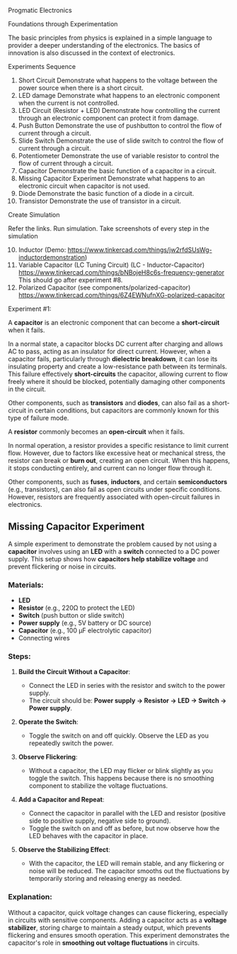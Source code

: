 Progmatic Electronics

Foundations through Experimentation

The basic principles from physics is explained in a simple language to provider a deeper understanding of the electronics. The basics of innovation is also discussed in the context of electronics.

Experiments Sequence

1. Short Circuit
		Demonstrate what happens to the voltage between the power source when there is a short circuit.
2. LED damage
		Demonstrate what happens to an electronic component when the current is not controlled.
3. LED Circuit (Resistor + LED)
		Demonstrate how controlling the current through an electronic component can protect it from damage.
4. Push Button
		Demonstrate the use of pushbutton to control the flow of current through a circuit.
5. Slide Switch
		Demonstrate the use of slide switch to control the flow of current through a circuit.
6. Potentiometer
		Demonstrate the use of variable resistor to control the flow of current through a circuit.
7. Capacitor
		Demonstrate the basic function of a capacitor in a circuit.
8. Missing Capacitor Experiment
		Demonstrate what happens to an electronic circuit when capacitor is not used.
9. Diode
		Demonstrate the basic function of a diode in a circuit.
10. Transistor
		Demonstrate the use of transistor in a circuit.

Create Simulation

Refer the links. Run simulation. Take screenshots of every step in the simulation

10. Inductor (Demo: https://www.tinkercad.com/things/jw2rfdSUsWg-inductordemonstration)
11. Variable Capacitor (LC Tuning Circuit) (LC - Inductor-Capacitor) https://www.tinkercad.com/things/bNBojeH8c6s-frequency-generator
		This should go after experiment #8.
12. Polarized Capacitor (see components/polarized-capacitor) https://www.tinkercad.com/things/6Z4EWNufnXG-polarized-capacitor

Experiment #1:

A **capacitor** is an electronic component that can become a **short-circuit** when it fails.

In a normal state, a capacitor blocks DC current after charging and allows AC to pass, acting as an insulator for direct current. However, when a capacitor fails, particularly through **dielectric breakdown**, it can lose its insulating property and create a low-resistance path between its terminals. This failure effectively **short-circuits** the capacitor, allowing current to flow freely where it should be blocked, potentially damaging other components in the circuit.

Other components, such as **transistors** and **diodes**, can also fail as a short-circuit in certain conditions, but capacitors are commonly known for this type of failure mode.

A **resistor** commonly becomes an **open-circuit** when it fails.

In normal operation, a resistor provides a specific resistance to limit current flow. However, due to factors like excessive heat or mechanical stress, the resistor can break or **burn out**, creating an open circuit. When this happens, it stops conducting entirely, and current can no longer flow through it.

Other components, such as **fuses**, **inductors**, and certain **semiconductors** (e.g., transistors), can also fail as open circuits under specific conditions. However, resistors are frequently associated with open-circuit failures in electronics.

## Missing Capacitor Experiment

A simple experiment to demonstrate the problem caused by not using a **capacitor** involves using an **LED** with a **switch** connected to a DC power supply. This setup shows how **capacitors help stabilize voltage** and prevent flickering or noise in circuits.

### Materials:
- **LED**
- **Resistor** (e.g., 220Ω to protect the LED)
- **Switch** (push button or slide switch)
- **Power supply** (e.g., 5V battery or DC source)
- **Capacitor** (e.g., 100 µF electrolytic capacitor)
- Connecting wires

### Steps:

1. **Build the Circuit Without a Capacitor**:
   - Connect the LED in series with the resistor and switch to the power supply.
   - The circuit should be: **Power supply -> Resistor -> LED -> Switch -> Power supply**.

2. **Operate the Switch**:
   - Toggle the switch on and off quickly. Observe the LED as you repeatedly switch the power.

3. **Observe Flickering**:
   - Without a capacitor, the LED may flicker or blink slightly as you toggle the switch. This happens because there is no smoothing component to stabilize the voltage fluctuations.

4. **Add a Capacitor and Repeat**:
   - Connect the capacitor in parallel with the LED and resistor (positive side to positive supply, negative side to ground).
   - Toggle the switch on and off as before, but now observe how the LED behaves with the capacitor in place.

5. **Observe the Stabilizing Effect**:
   - With the capacitor, the LED will remain stable, and any flickering or noise will be reduced. The capacitor smooths out the fluctuations by temporarily storing and releasing energy as needed.

### Explanation:
Without a capacitor, quick voltage changes can cause flickering, especially in circuits with sensitive components. Adding a capacitor acts as a **voltage stabilizer**, storing charge to maintain a steady output, which prevents flickering and ensures smooth operation. This experiment demonstrates the capacitor's role in **smoothing out voltage fluctuations** in circuits.
